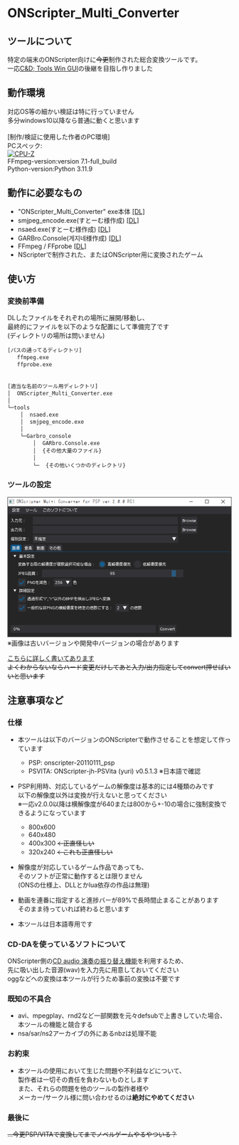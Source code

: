 # ONScripter_Multi_Converter
## ツールについて
 特定の端末のONScripter向けに~~今更~~制作された総合変換ツールです。<br>
 一応[C&D; Tools Win GUI](https://web.archive.org/web/20170419120050fw_/http://www.geocities.jp/stm_torm/ons/tool.html)の後継を目指し作りました<br>


## 動作環境
 対応OS等の細かい検証は特に行っていません<br>
 多分windows10以降なら普通に動くと思います<br>
 <br>
 [制作/検証に使用した作者のPC環境]<br>
 PCスペック:<br>
 [![CPU-Z](https://valid.x86.fr/cache/banner/izbfap-2.png)](https://valid.x86.fr/izbfap)<br>
 FFmpeg-version:version 7.1-full_build<br>
 Python-version:Python 3.11.9<br>


## 動作に必要なもの
 - "ONScripter_Multi_Converter" exe本体 [[DL]](https://github.com/Prince-of-sea/ONScripter_Multi_Converter/releases/latest)
 - smjpeg_encode.exe(すとーむ様作成) [[DL]](http://web.archive.org/web/20130203074100/http://www.geocities.jp/stm_torm/ons/smjpeg4.zip)
 - nsaed.exe(すとーむ様作成) [[DL]](https://web.archive.org/web/20130328141650/http://www.geocities.jp/stm_torm/nsaed2.zip)
 - GARBro.Console(게지네様作成) [[DL]](https://drive.google.com/file/d/1gH9nNRxaz8GexN0B1hWyUc3o692bkWXX/view)
 - FFmpeg / FFprobe [[DL]](https://www.gyan.dev/ffmpeg/builds/ffmpeg-release-full.7z)
 - NScripterで制作された、またはONScripter用に変換されたゲーム


## 使い方
### 変換前準備
 DLしたファイルをそれぞれの場所に展開/移動し、<br>
 最終的にファイルを以下のような配置にして準備完了です<br>
 (ディレクトリの場所は問いません)
```
[パスの通ってるディレクトリ]
   ffmpeg.exe
   ffprobe.exe


[適当な名前のツール用ディレクトリ]
│  ONScripter_Multi_Converter.exe
│  
└─tools
    │  nsaed.exe
    │  smjpeg_encode.exe
    │
    └─Garbro_console
        │  GARbro.Console.exe
        │  {その他大量のファイル}
        │
        └─  {その他いくつかのディレクトリ}
```

### ツールの設定
 ![インターフェース](./md_ui_full.png)<br>
 ※画像は古いバージョンや開発中バージョンの場合があります<br>
 
 [こちらに詳しく書いてあります](./README_setting.md)<br>
~~よくわからないならハード変更だけしてあと入力/出力指定してconvert押せばいいと思います~~


## 注意事項など
### 仕様
 - 本ツールは以下のバージョンのONScripterで動作させることを想定して作っています
    - PSP: onscripter-20110111_psp
    - PSVITA: ONScripter-jh-PSVita (yuri) v0.5.1.3 ※日本語で確認

 - PSP利用時、対応しているゲームの解像度は基本的には4種類のみです<br>
 以下の解像度以外は変換が行えないと思ってください<br>
 ※一応v2.0.0以降は横解像度が640または800から+-10の場合に強制変換できるようになっています<br>
    - 800x600
    - 640x480
    - 400x300 ~~←正直怪しい~~
    - 320x240 ~~←これも正直怪しい~~

 - 解像度が対応しているゲーム作品であっても、<br>
 そのソフトが正常に動作するとは限りません<br>
 (ONSの仕様上、DLLとかlua依存の作品は無理)<br>

 - 動画を連番に指定すると進捗バーが89%で長時間止まることがあります<br>
 そのまま待っていれば終わると思います<br>

 - 本ツールは日本語専用です<br>

### CD-DAを使っているソフトについて
ONScripter側の[CD audio 演奏の振り替え機能](https://onscripter.osdn.jp/onscripter.html#cd-audio-mapping)を利用するため、<br>
先に吸い出した音源(wav)を入力先に用意しておいてください<br>
oggなどへの変換は本ツールが行うため事前の変換は不要です<br>

### 既知の不具合
 - avi、mpegplay、rnd2など一部関数を元々defsubで上書きしていた場合、本ツールの機能と競合する
 - nsa/sar/ns2アーカイブの外にあるnbzは処理不能

### お約束
 - 本ツールの使用において生じた問題や不利益などについて、<br>
 製作者は一切その責任を負わないものとします<br>
 また、それらの問題を他のツールの製作者様や<br>
 メーカー/サークル様に問い合わせるのは**絶対にやめてください**<br>

### 最後に
~~...今更PSP/VITAで変換してまでノベルゲームやるやついる？~~<br>